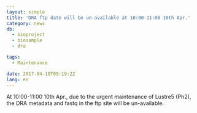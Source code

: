 ```yaml
---
layout: simple
title: 'DRA ftp date will be un-available at 10:00-11:00 10th Apr.'
category: news
db:
  - bioproject
  - biosample
  - dra

tags:
  - Maintenance

date: 2017-04-10T09:19:22
lang: en
---
```


<p>At 10:00-11:00 10th Apr., due to the urgent maintenance of Lustre5 (Ph2), the DRA metadata and fastq in the ftp site will be un-available.</p>
